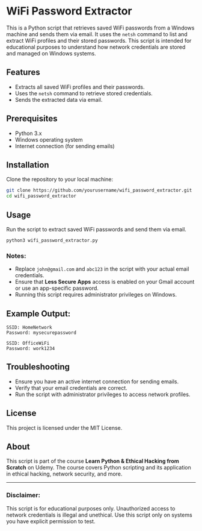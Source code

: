# WiFi Password Extractor

This is a Python script that retrieves saved WiFi passwords from a Windows machine and sends them via email. It uses the `netsh` command to list and extract WiFi profiles and their stored passwords. This script is intended for educational purposes to understand how network credentials are stored and managed on Windows systems.

## Features
- Extracts all saved WiFi profiles and their passwords.
- Uses the `netsh` command to retrieve stored credentials.
- Sends the extracted data via email.

## Prerequisites
- Python 3.x
- Windows operating system
- Internet connection (for sending emails)

## Installation
Clone the repository to your local machine:

```bash
git clone https://github.com/yourusername/wifi_password_extractor.git
cd wifi_password_extractor
```

## Usage
Run the script to extract saved WiFi passwords and send them via email.

```bash
python3 wifi_password_extractor.py
```

### Notes:
- Replace `john@gmail.com` and `abc123` in the script with your actual email credentials.
- Ensure that **Less Secure Apps** access is enabled on your Gmail account or use an app-specific password.
- Running this script requires administrator privileges on Windows.

## Example Output:

```
SSID: HomeNetwork
Password: mysecurepassword

SSID: OfficeWiFi
Password: work1234
```

## Troubleshooting
- Ensure you have an active internet connection for sending emails.
- Verify that your email credentials are correct.
- Run the script with administrator privileges to access network profiles.

## License
This project is licensed under the MIT License.

## About
This script is part of the course **Learn Python & Ethical Hacking from Scratch** on Udemy. The course covers Python scripting and its application in ethical hacking, network security, and more.

---

### Disclaimer:
This script is for educational purposes only. Unauthorized access to network credentials is illegal and unethical. Use this script only on systems you have explicit permission to test.